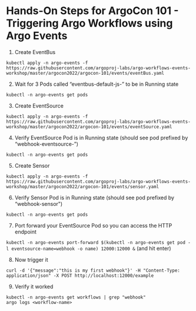 # Hands-On Steps for ArgoCon 101 - Triggering Argo Workflows using Argo Events

1. Create EventBus
 
```kubectl apply -n argo-events -f https://raw.githubusercontent.com/argoproj-labs/argo-workflows-events-workshop/master/argocon2022/argocon-101/events/eventBus.yaml```

2. Wait for 3 Pods called “eventbus-default-js-<index>” to be in Running state

  ```kubectl -n argo-events get pods```
  
3. Create EventSource
  
```kubectl apply -n argo-events -f https://raw.githubusercontent.com/argoproj-labs/argo-workflows-events-workshop/master/argocon2022/argocon-101/events/eventSource.yaml```
  
4. Verify EventSource Pod is in Running state (should see pod prefixed by “webhook-eventsource-”)
  
```kubectl -n argo-events get pods```
  
5. Create Sensor
  
```kubectl apply -n argo-events -f https://raw.githubusercontent.com/argoproj-labs/argo-workflows-events-workshop/master/argocon2022/argocon-101/events/sensor.yaml```
  
6. Verify Sensor Pod is in Running state (should see pod prefixed by “webhook-sensor")
  
```kubectl -n argo-events get pods```
  
7. Port forward your EventSource Pod so you can access the HTTP endpoint
  
```kubectl -n argo-events port-forward $(kubectl -n argo-events get pod -l eventsource-name=webhook -o name) 12000:12000 &``` (and hit enter)
  
8. Now trigger it
  
```curl -d '{"message":"this is my first webhook"}' -H "Content-Type: application/json" -X POST http://localhost:12000/example```
  
9. Verify it worked
  
```
kubectl -n argo-events get workflows | grep "webhook"
argo logs <workflow-name>
```

